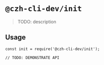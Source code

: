 # `@czh-cli-dev/init`

> TODO: description

## Usage

```
const init = require('@czh-cli-dev/init');

// TODO: DEMONSTRATE API
```
